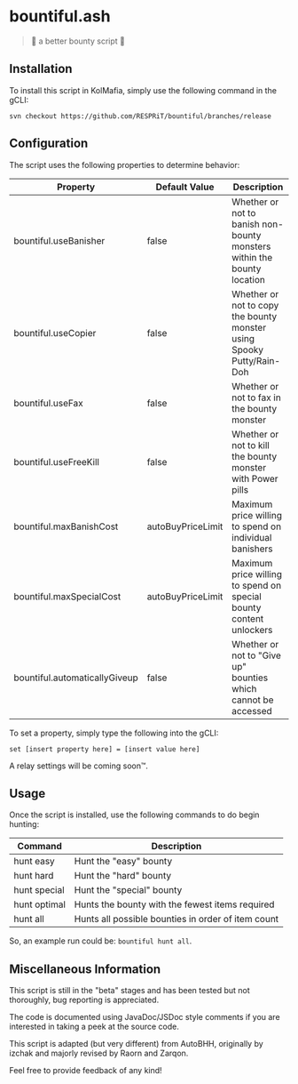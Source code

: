 # bountiful.ash

> :paw_prints: a better bounty script :paw_prints:

## Installation

To install this script in KolMafia, simply use the following command in the gCLI:

`svn checkout https://github.com/RESPRiT/bountiful/branches/release`

## Configuration

The script uses the following properties to determine behavior:

Property                      | Default Value     | Description
----------------------------- | ----------------- | -----------------------------------------------------------------------
bountiful.useBanisher         | false             | Whether or not to banish non-bounty monsters within the bounty location
bountiful.useCopier           | false             | Whether or not to copy the bounty monster using Spooky Putty/Rain-Doh
bountiful.useFax              | false             | Whether or not to fax in the bounty monster
bountiful.useFreeKill         | false             | Whether or not to kill the bounty monster with Power pills
bountiful.maxBanishCost       | autoBuyPriceLimit | Maximum price willing to spend on individual banishers
bountiful.maxSpecialCost      | autoBuyPriceLimit | Maximum price willing to spend on special bounty content unlockers
bountiful.automaticallyGiveup | false             | Whether or not to "Give up" bounties which cannot be accessed

To set a property, simply type the following into the gCLI:

`set [insert property here] = [insert value here]`

A relay settings will be coming soon:tm:.

## Usage

Once the script is installed, use the following commands to do begin hunting:

Command      | Description
------------ | --------------------------------------------------
hunt easy    | Hunt the "easy" bounty
hunt hard    | Hunt the "hard" bounty
hunt special | Hunt the "special" bounty
hunt optimal | Hunts the bounty with the fewest items required
hunt all     | Hunts all possible bounties in order of item count

So, an example run could be: `bountiful hunt all`.

## Miscellaneous Information
This script is still in the "beta" stages and has been tested but not thoroughly, bug reporting is appreciated.

The code is documented using JavaDoc/JSDoc style comments if you are interested in taking a peek at the source code.

This script is adapted (but very different) from AutoBHH, originally by izchak and majorly revised by Raorn and Zarqon.

Feel free to provide feedback of any kind!
